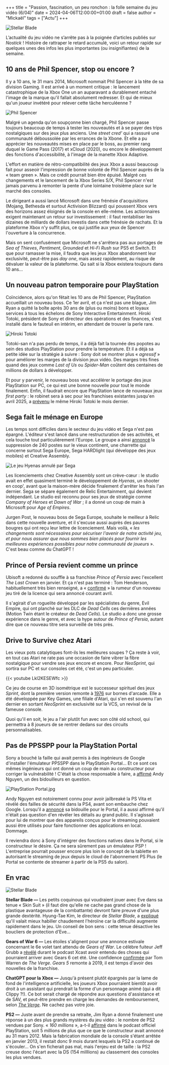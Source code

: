 +++
title = "Passion, fascination, un peu ronchon : la folle semaine du jeu vidéo (6/04)"
date = 2024-04-06T12:00:00+01:00
draft = false
author = "Mickaël"
tags = ["Actu"]
+++ 

![Stellar Blade](Eve.jpg "N'est-ce point le week-end que je vois poindre derrière les persiennes ?")

L’actualité du jeu vidéo ne s’arrête pas à la poignée d’articles publiés sur *Nostick* ! Histoire de rattraper le retard accumulé, voici un retour rapide sur quelques unes des infos les plus importantes (ou insignifiantes) de la semaine.

## 10 ans de Phil Spencer, stop ou encore ?

Il y a 10 ans, le 31 mars 2014, Microsoft nommait Phil Spencer à la tête de sa division Gaming. Il est arrivé à un moment critique : le lancement catastrophique de la Xbox One un an auparavant a durablement entaché l'image de la marque qu'il fallait absolument redresser. Et qui de mieux qu'un joueur invétéré pour relever cette tâche herculéenne ?

![Phil Spencer](PhilSpencer.jpg "Phil Spencer a remis Xbox sur les bons rails, mais où mènent-ils ? © CC0 1.0 DEED")

Malgré un agenda qu'on soupçonne bien chargé, Phil Spencer passe toujours beaucoup de temps à tester les nouveautés et à se payer des trips nostalgiques sur des jeux plus anciens. Une *street cred'* qui a rassuré une communauté déboussolée par les errances de la Xbone. Et elle a pu apprécier les nouveautés mises en place par le boss, au premier rang duquel le Game Pass (2017) et xCloud (2020), ou encore le développement des fonctions d'accessibilité, à l'image de la manette Xbox Adaptive. 

L'effort en matière de rétro-compatibilité des jeux Xbox a aussi beaucoup fait pour asseoir l'impression de bonne volonté de Phil Spencer auprès de la « team green ». Mais ce crédit pourrait bien être épuisé. Malgré ces changements et le lancement de la Xbox Series S/X, Phil Spencer n'est jamais parvenu à remonter la pente d'une lointaine troisième place sur le marché des consoles. 

Le dirigeant a aussi lancé Microsoft dans une frénésie d'acquisitions (Mojang, Bethesda et surtout Activision Blizzard) qui poussent Xbox vers des horizons assez éloignés de la console en elle-même. Les actionnaires exigent maintenant un retour sur investissement : il faut rentabiliser les dizaines de milliards de dollars investis dans cette frénésie de rachats. Et la plateforme Xbox n'y suffit plus, ce qui justifie aux yeux de Spencer l'ouverture à la concurrence. 

Mais on sent confusément que Microsoft ne s'arrêtera pas aux portages de *Sea of Thieves*, *Pentiment*, *Grounded* et *Hi-Fi Rush* sur PS5 et Switch. Et que pour ramasser la mise, il faudra que les jeux Xbox abandonnent leur exclusivité, peut-être pas *day one*, mais assez rapidement, au risque de dévaluer la valeur de la plateforme. Qu sait si la Xbox existera toujours dans 10 ans…

## Un nouveau patron temporaire pour PlayStation

Coïncidence, alors qu'on fêtait les 10 ans de Phil Spencer, PlayStation accueillait un nouveau boss. Ce 1er avril, et ça n'est pas une blague, Jim Ryan a quitté la boîte après 30 ans de (plus ou moins) bons et loyaux services à tous les échelons de Sony Interactive Entertainment. Hiroki Totoki, président de Sony et directeur des opérations et des finances, s'est installé dans le fauteuil en intérim, en attendant de trouver la perle rare.

![Hiroki Totoki](HirokiTotoki.jpg "Hiroki Totoki a temporairement pris le fauteuil de Jim Ryan.")

Totoki-san n'a pas perdu de temps, il a déjà fait la tournée des popotes au sein des studios PlayStation pour prendre la température. Et il a déjà sa petite idée sur la stratégie à suivre : Sony doit se montrer plus « *agressif* » pour améliorer les marges de la division jeux vidéo. Des marges très fines quand des jeux comme *Last of Us* ou *Spider-Man* coûtent des centaines de millions de dollars à développer.

Et pour y parvenir, le nouveau boss veut accélérer le portage des jeux PlayStation sur PC, ce qui est une bonne nouvelle pour tout le monde finalement. Enfin, il faudrait encore que PlayStation lance de nouveaux jeux *first party* : le robinet sera à sec pour les franchises existantes jusqu'en avril 2025, a [prévenu](https://www.ign.com/articles/sony-will-not-release-any-new-major-existing-playstation-franchise-titles-before-april-2025) le même Hiroki Totoki le mois dernier.

## Sega fait le ménage en Europe

Les temps sont difficiles dans le secteur du jeu vidéo et Sega n'est pas épargné. L'éditeur s'est lancé dans une restructuration de ses activités, et cela touche tout particulièrement l'Europe. Le groupe a ainsi [annoncé](https://www.gamesindustry.biz/sega-sells-relic-and-will-cut-240-jobs-across-uk-studios) la suppression de 240 postes sur le vieux continent, une charrette qui concerne surtout Sega Europe, Sega HARDlight (qui développe des jeux mobiles) et Creative Assembly.

![Le jeu Hyenas annulé par Sega](Hyenas-Sega.jpg "Personne ne chassera les peluches de Sonic dans Hyenas.")

Les licenciements chez Creative Assembly sont un crève-cœur : le studio avait en effet quasiment terminé le développement de *Hyenas*, un shooter en coop', avant que la maison-mère décide finalement d'arrêter les frais l'an dernier. Sega se sépare également de Relic Entertainment, qui devient indépendant. Le studio est reconnu pour ses jeux de stratégie comme *Company of Heroes* et *Dawn of War* ; il a donné un coup de main à Microsoft pour *Age of Empires*.

Jurgen Post, le nouveau boss de Sega Europe, souhaite le meilleur à Relic dans cette nouvelle aventure, et il s'excuse aussi auprès des pauvres bougres qui ont reçu leur lettre de licenciement. Mais voilà, « *les changements sont nécessaires pour sécuriser l'avenir de notre activité jeu, et pour nous assurer que nous sommes bien placés pour fournir les meilleures expériences possibles pour notre communauté de joueurs* ». C'est beau comme du ChatGPT !

## Prince of Persia revient comme un prince

Ubisoft a redonné du souffle à sa franchise *Prince of Persia* avec l'excellent *The Last Crown* en janvier. Et ça n'est pas terminé : Tom Henderson, habituellement très bien renseigné, a « [confirmé](https://twitter.com/_Tom_Henderson_/status/1775522904727261615) » la rumeur d'un nouveau jeu tiré de la licence qui sera annoncé courant avril. 

Il s'agirait d'un roguelite développé par les spécialistes du genre, Evil Empire, qui ont planché sur les DLC de *Dead Cells* ces dernières années (Motion Twin étant le créateur de *Dead Cells*). Le studio a donc une grosse expérience dans le genre, et avec la hype autour de *Prince of Persia*, autant dire que ce nouveau titre sera surveillé de très près.

## Drive to Survive chez Atari

Les vieux pots catalytiques font-ils les meilleures soupes ? Ça reste à voir, en tout cas Atari ne rate pas une occasion de faire vibrer la fibre nostalgique pour vendre ses jeux encore et encore. Pour *NeoSprint*, qui sortira sur PC et sur consoles cet été, c'est un peu particulier.

{{< youtube Lkl2KESEWfc >}} 

Ce jeu de course en 3D isométrique est le successeur spirituel des jeux *Sprint*, dont la première version remonte à [1976](https://en.wikipedia.org/wiki/Sprint_2) sur bornes d'arcade. Elle a été développée par Key Games, une filiale d'Atari, qui s'en est souvenu l'an dernier en sortant *NeoSprint* en exclusivité sur la VCS, un revival de la fameuse console.

Quoi qu'il en soit, le jeu a l'air plutôt fun avec son côté old school, qui permettra à 8 joueurs de se rentrer dedans sur des circuits personnalisables.

## Pas de PPSSPP pour la PlayStation Portal

Sony a bouché la faille qui avait permis à des ingénieurs de Google d'installer l'émulateur PPSSPP dans le PlayStation Portal… Et ce sont ces mêmes ingénieurs qui ont donné un coup de main au constructeur pour corriger la vulnérabilité ! C'était la chose responsable à faire, a [affirmé](https://twitter.com/theflow0/status/1775141744822071319) Andy Nguyen, un des bidouilleurs en question. 

![PlayStation Portal.jpg](Portal.jpg "Le PlayStation Portal équipé de l'émulateur PPSSPP. © Andy Nguyen")

Andy Nguyen est notoirement connu pour avoir jailbreaké la PS Vita et révélé des failles de sécurité dans la PS4, avant son embauche chez Google. Lorsqu'il a [annoncé](https://twitter.com/theflow0/status/1759627938910089575) sa bidouille pour le Portal, il a aussi affirmé qu'il n'était pas question d'en révéler les détails au grand public. Il s'agissait pour lui de montrer que des appareils conçus pour le streaming pouvaient aussi être utilisés pour faire fonctionner des applications en local. Dommage.

Il reviendra donc à Sony d'intégrer des fonctions natives dans le Portal, si le constructeur le désire. Ça ne sera sûrement pas un émulateur PSP ! L'entreprise pourrait pousser encore plus loin le concept de la tablette en autorisant le streaming de jeux depuis le cloud de l'abonnement PS Plus (le Portal se contente de streamer à partir de la PS5 du salon).

## En vrac

![Stellar Blade](StellarBlade.jpg "")

**Stellar Blade —** Les petits coquinous qui voudraient jouer avec Eve dans sa tenue « Skin Suit » (il faut dire qu'elle ne cache pas grand chose de la plastique avantageuse de la combattante) devront faire preuve d'une plus grande dextérité. Hyung-Tae Kim, le directeur de *Stellar Blade*, a [expliqué](https://www.famitsu.com/news/202403/27338068.html) qu'il valait mieux habiller chaudement l'héroïne car la difficulté augmente rapidement dans le jeu. Un conseil de bon sens : cette tenue désactive les boucliers de protection d'Eve…

**Gears of War 6 —** Les étoiles s'alignent pour une annonce estivale concernant le 6e volet tant attendu de *Gears of War*. Le célèbre fuiteur Jeff Grubb a [révélé](https://www.youtube.com/watch?v=yurkUBMTAWw) durant le podcast Xcast avoir entendu des choses qui pourraient arriver avec Gears 6 cet été. Une confidence [confirmée](https://twitter.com/tomwarren/status/1775874925850513581) par Tom Warren de *The Verge*. *Gears 5* remonte à 2019, il est temps d'avoir des nouvelles de la franchise.

**ChatGPT pour la Xbox —** Jusqu'à présent plutôt épargnés par la lame de fond de l'intelligence artificielle, les joueurs Xbox pourraient bientôt avoir droit à un assistant qui prendrait la forme d'un personnage animé (qui a dit Clippy ?!). Ce bot serait chargé de répondre aux questions d'assistance et de SAV, et peut-être prendre en charge les demandes de remboursement, selon *[The Verge](https://www.theverge.com/2024/4/2/24118728/microsoft-xbox-ai-chatbot-testing)*. Ne cachez pas votre joie.

**PS2 —** Juste avant de prendre sa retraite, Jim Ryan a donné finalement une réponse à un des plus grands mystères du jeu vidéo : le nombre de PS2 vendues par Sony. « *160 millions* », a-t-il [affirmé](https://blog.playstation.com/2024/03/29/official-playstation-podcast-episode-481-heres-to-you-jim/) dans le podcast officiel PlayStation, soit 5 millions de plus que ce que le constructeur avait annoncé au 31 mars 2012. Mais la fabrication mondiale de la console s'étant arrêtée en janvier 2013, il restait donc 9 mois durant lesquels la PS2 a continué de s'écouler… On s'en ficherait pas mal, mais l'enjeu est de taille : la PS2 creuse donc l'écart avec la DS (154 milllions) au classement des consoles les plus vendues.